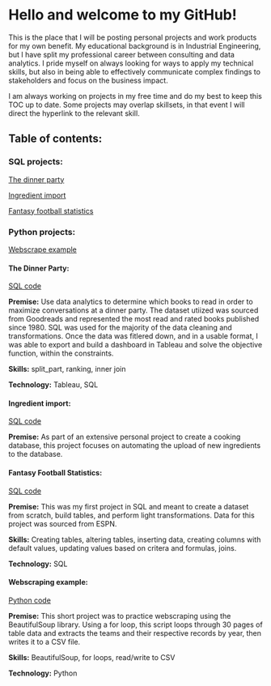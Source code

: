 # Hello and welcome to my GitHub!

This is the place that I will be posting personal projects and work products for my own benefit. My educational background is in Industrial Engineering, but I have split my professional career between consulting and data analytics. I pride myself on always looking for ways to apply my technical skills, but also in being able to effectively communicate complex findings to stakeholders and focus on the business impact.

I am always working on projects in my free time and do my best to keep this TOC up to date. Some projects may overlap skillsets, in that event I will direct the hyperlink to the relevant skill.

## Table of contents:

### SQL projects:

[The dinner party](https://github.com/msg5311/DemoGitProjects/edit/main/README.md#the-dinner-party)

[Ingredient import](https://github.com/msg5311/DemoGitProjects/blob/main/README.md#ingredient-import)

[Fantasy football statistics](https://github.com/msg5311/DemoGitProjects/blob/main/README.md#fantasy-football-statistics)

### Python projects:

[Webscrape example](https://github.com/msg5311/DemoGitProjects/blob/main/README.md#ingredient-import)

#### The Dinner Party:

[SQL code](https://github.com/msg5311/DemoGitProjects/blob/main/Dinner%20Party/GoodreadsUpload.sql)

**Premise:** Use data analytics to determine which books to read in order to maximize conversations at a dinner party. The dataset utiized was sourced from Goodreads and represented the most read and rated books published since 1980. SQL was used for the majority of the data cleaning and transformations. Once the data was fitlered down, and in a usable format, I was able to export and build a dashboard in Tableau and solve the objective function, within the constraints. 

**Skills:** split_part, ranking, inner join

**Technology:** Tableau, SQL

#### Ingredient import:

[SQL code](https://github.com/msg5311/DemoGitProjects/blob/main/MEP/ingredient_import_sp.sql)

**Premise:** As part of an extensive personal project to create a cooking database, this project focuses on automating the upload of new ingredients to the database.

#### Fantasy Football Statistics:

[SQL code](https://github.com/msg5311/DemoGitProjects/blob/main/NYJ/NYJ_combined_stats.sql)

**Premise:** This was my first project in SQL and meant to create a dataset from scratch, build tables, and perform light transformations. Data for this project was sourced from ESPN.

**Skills:** Creating tables, altering tables, inserting data, creating columns with default values, updating values based on critera and formulas, joins.

**Technology:** SQL

#### Webscraping example:

[Python code](https://github.com/msg5311/DemoGitProjects/blob/main/ws3_tabledata.py)

**Premise:** This short project was to practice webscraping using the BeautifulSoup library. Using a for loop, this script loops through 30 pages of table data and extracts the teams and their respective records by year, then writes it to a CSV file. 

**Skills:** BeautifulSoup, for loops, read/write to CSV

**Technology:** Python









